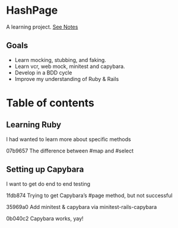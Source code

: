 # HashPage

A learning project. [See Notes](https://github.com/woodall/HashPageMe/search?utf8=%E2%9C%93&q=%23+Notes)

## Goals

- Learn mocking, stubbing, and faking.
- Learn vcr, web mock, minitest and capybara.
- Develop in a BDD cycle
- Improve my understanding of Ruby & Rails

# Table of contents

## Learning Ruby
I had wanted to learn more about specific methods

07b9657 The difference between #map and #select

## Setting up Capybara

I want to get do end to end testing

1fdb874 Trying to get Capybara’s #page method, but not successful

35969a0 Add minitest & capybara via minitest-rails-capybara

0b040c2 Capybara works, yay!
